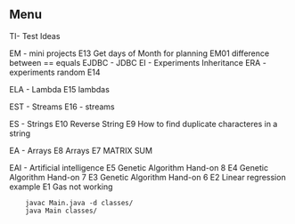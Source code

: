 ## Menu ##   
TI- Test Ideas

EM - mini projects
    E13 Get days of Month for planning
    EM01 difference between  == equals
EJDBC - JDBC
EI - Experiments Inheritance
ERA - experiments random
    E14

ELA - Lambda
    E15 lambdas

EST - Streams
    E16 - streams

ES - Strings
    E10 Reverse String 
    E9 How to find duplicate characteres in a string


EA - Arrays
    E8 Arrays 
    E7 MATRIX SUM  

EAI -  Artificial intelligence
    E5 Genetic Algorithm Hand-on 8 
    E4 Genetic Algorithm Hand-on 7 
    E3 Genetic Algorithm Hand-on 6 
    E2 Linear regression example
    E1 Gas not working   

```
    javac Main.java -d classes/
    java Main classes/
```
